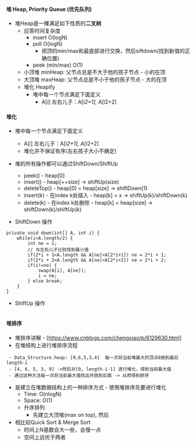 #### 堆 Heap, Priority Queue (优先队列)
- 堆Heap是一棵满足如下性质的**二叉树**
    - 应答时间复杂度
        - insert O(logN)
        - poll O(logN)
            - 把顶的min/max和最底部进行交换，然后siftdown(找到新值的正确位置)
        - peek (min/max) O(1)
    - 小顶堆 minHeap: 父节点总是不大于他的孩子节点 - 小的在顶
    - 大顶堆 maxHeap: 父节点总是不小于他的孩子节点 - 大的在顶
    - 堆化 Heapify
        - 堆中每一个节点满足下面定义
            - A[i] 左右儿子：A[i*2+1], A[i*2+2]
#### 堆化
- 堆中每一个节点满足下面定义
    - A[i] 左右儿子：A[i*2+1], A[i*2+2]
    - 堆化并不保证有序(左右孩子大小不确定)
- 堆的所有操作都可以通过ShiftDown/ShiftUp
    - peek() - heap[0]
    - insert() - heap[++size] -> shiftUp(size)
    - deleteTop() - heap[0] = heap[size] -> shiftDown(1)
    - insert(k) - 在index k处插入 - heap[k] = x -> shiftUp(k)/shiftDown(k)
    - delete(k) - 在index k处删除 - heap[k] = heap[size] -> shiftDown(k)/shiftUp(k)
     
- ShiftDown 操作
```
private void down(int[] A, int i) {
    while(i<A.length/2) {
        int ne = i;
        // 与左右儿子比较找到最小值
        if(2*i + 1<A.length && A[ne]<A[2*i+1]) ne = 2*i + 1;
        if(2*i + 2<A.length && A[ne]<A[2*i+2]) ne = 2*i + 2;
        if(i!=ne) {
            swap(A[i], A[ne]);
            i = ne;
        } else break;
    }
}

```
- ShiftUp 操作
```
```
#### 堆排序
- 堆排序讲解 - [https://www.cnblogs.com/chengxiao/p/6129630.html]
- 在堆结构上进行堆排序流程

```
 - Data_Structure.heap: [9,6,5,3,4]  每一次将当前堆最大的顶点0放到最后length-i
 - [4, 6, 5, 3, 9] ->然后对[0, length-i-1] 进行堆化，得到当前最大值
 - 通过这种方法每一次将当前最大值找出并放到后面 -> 从而得到排序  
```
- 是建立在堆数据结构上的一种排序方式 - 使用堆排序先要进行堆化
    - Time: O(nlogN)
    - Space: O(1)
    - 升序排列
        - 先建立大顶堆(max on top), 然后
- 相比较Quick Sort & Merge Sort
    - 时间上N基数会大一些，会慢一点
    - 空间上远优于两者
    
```

```